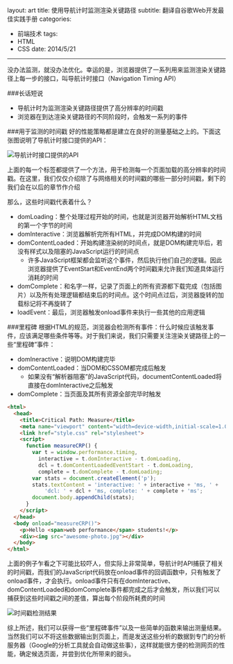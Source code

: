 layout: art
title: 使用导航计时监测渲染关键路径
subtitle: 翻译自谷歌Web开发最佳实践手册
categories: 
- 前端技术
tags: 
- HTML
- CSS
date: 2014/5/21
---

没办法监测，就没办法优化。幸运的是，浏览器提供了一系列用来监测渲染关键路径上每一步的接口，叫导航计时接口（Navigation Timing API）
<!-- more -->

###长话短说
* 导航计时为监测渲染关键路径提供了高分辨率的时间戳
* 浏览器在到达渲染关键路径的不同阶段时，会触发一系列的事件

###用于监测的时间戳
好的性能策略都是建立在良好的测量基础之上的。下面这张图说明了导航计时接口提供的API：

![导航计时接口提供的API](http://skyinlayerblog.qiniudn.com/blog/img/2014-5-21/1.png)

上面的每一个标签都提供了一个方法，用于检测每一个页面加载的高分辨率的时间戳。在这里，我们仅仅介绍除了与网络相关的时间戳的哪些一部分时间戳，剩下的我们会在以后的章节作介绍

那么，这些时间戳代表着什么？
* domLoading：整个处理过程开始的时间，也就是浏览器开始解析HTML文档的第一个字节的时间
* domInteractive：浏览器解析完所有HTML，并完成DOM构建的时间
* domContentLoaded：开始构建渲染树的时间点，就是DOM构建完毕后，若没有样式以及阻塞的JavaScript运行的时间点
    * 许多JavaScript框架都会监听这个事件，然后执行他们自己的逻辑。因此浏览器提供了EventStart和EventEnd两个时间戳来允许我们知道具体运行消耗的时间
* domComplete：和名字一样，记录了页面上的所有资源都下载完成（包括图片）以及所有处理逻辑都结束后的时间点。这个时间点过后，浏览器旋转的加载标记将不再旋转了
* loadEvent：最后，浏览器触发onload事件来执行一些其他的应用逻辑

###里程碑
根据HTML的规范，浏览器会检测所有事件：什么时候应该触发事件，应该满足哪些条件等等。对于我们来说，我们只需要关注渲染关键路径上的一些“里程碑”事件：
* domIneractive：说明DOM构建完毕
* domContentLoaded：当DOM和CSSOM都完成后触发
    * 如果没有“解析器阻塞”的JavaScript代码，documentContentLoaded将直接在domInteractive之后触发
* domComplete：当页面及其所有资源全部完毕时触发

```html
<html>
  <head>
    <title>Critical Path: Measure</title>
    <meta name="viewport" content="width=device-width,initial-scale=1.0">
    <link href="style.css" rel="stylesheet">
    <script>
      function measureCRP() {
        var t = window.performance.timing,
          interactive = t.domInteractive - t.domLoading,
          dcl = t.domContentLoadedEventStart - t.domLoading,
          complete = t.domComplete - t.domLoading;
        var stats = document.createElement('p');
        stats.textContent = 'interactive: ' + interactive + 'ms, ' +
            'dcl: ' + dcl + 'ms, complete: ' + complete + 'ms';
        document.body.appendChild(stats);
      }
    </script>
  </head>
  <body onload="measureCRP()">
    <p>Hello <span>web performance</span> students!</p>
    <div><img src="awesome-photo.jpg"></div>
  </body>
</html>
```
上面的例子乍看之下可能比较吓人，但实际上非常简单，导航计时API捕获了相关的时间戳，而我们的JavaScript代码放在onload事件的回调函数中，只有触发了onload事件，才会执行。onload事件只有在domInteractive、domContentLoaded和domComplete事件都完成之后才会触发，所以我们可以捕获到这些时间戳之间的差值，算出每个阶段所耗费的时间

![时间戳检测结果](http://skyinlayerblog.qiniudn.com/blog/img/2014-5-21/2.png)

综上所述，我们可以获得一些“里程碑事件”以及一些简单的函数来输出测量结果。当然我们可以不将这些数据输出到页面上，而是发送这些分析的数据到专门的分析服务器（Google的分析工具就会自动做这些事），这样就能很方便的检测网页的性能，确定候选页面，并尝到优化所带来的甜头。


